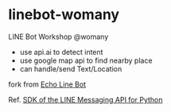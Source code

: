 # linebot-womany
LINE Bot Workshop @womany
- use api.ai to detect intent
- use google map api to find nearby place
- can handle/send Text/Location

fork from [Echo Line Bot](https://github.com/MarsW/linebot-echo)

Ref. [SDK of the LINE Messaging API for Python](https://github.com/line/line-bot-sdk-python)

